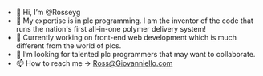 - 👋 Hi, I’m @Rosseyg
- 👀 My expertise is in plc programming.  I am the inventor of the code that runs the nation's first all-in-one polymer delivery system!
- 🌱 Currently working on front-end web development which is much different from the world of plcs.
- 💞️ I’m looking for talented plc programmers that may want to collaborate.
- 📫 How to reach me -> Ross@Giovanniello.com

<!---
Rosseyg/Rosseyg is a ✨ special ✨ repository because its `README.md` (this file) appears on your GitHub profile.
You can click the Preview link to take a look at your changes.
--->
